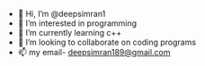 - 👋 Hi, I’m @deepsimran1
- 👀 I’m interested in programming
- 🌱 I’m currently learning c++
- 💞️ I’m looking to collaborate on coding programs
- 📫 my email- deepsimran189@gmail.com
